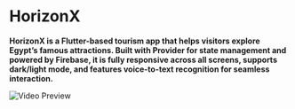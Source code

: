 # HorizonX

**HorizonX is a Flutter-based tourism app that helps visitors explore Egypt’s famous attractions. Built with Provider for state management and powered by Firebase, it is fully responsive across all screens, supports dark/light mode, and features voice-to-text recognition for seamless interaction.**

![Video Preview](https://github.com/user-attachments/assets/17f9117f-2057-45fe-8a01-ccd36fe581a4)
